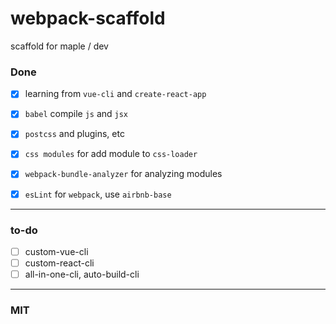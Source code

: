 # webpack-scaffold

scaffold for maple / dev


### Done

- [x] learning from `vue-cli` and `create-react-app`

- [x] `babel` compile `js` and `jsx`

- [x] `postcss` and plugins, etc

- [x] `css modules` for add module to `css-loader`

- [x] `webpack-bundle-analyzer` for analyzing modules

- [x] `esLint` for `webpack`, use `airbnb-base`

---

### to-do

- [ ] custom-vue-cli
- [ ] custom-react-cli
- [ ] all-in-one-cli, auto-build-cli

---

### MIT
